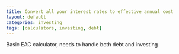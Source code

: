 ```yaml
---
title: Convert all your interest rates to effective annual cost
layout: default
categories: investing
tags: [calculators, investing, debt]
---
```

Basic EAC calculator, needs to handle both debt and investing
